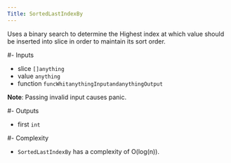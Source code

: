 ```yaml
---
Title: SortedLastIndexBy
---
```


Uses a binary search to determine the Highest index at which value should be
inserted into slice in order to maintain its sort order.

#- Inputs
- slice `[]anything`
- value `anything`
- function `funcWhitanythingInputandanythingOutput`

**Note**: Passing invalid input causes panic.

#- Outputs
- first `int`

#- Complexity
- `SortedLastIndexBy` has a complexity of O(log(n)).
